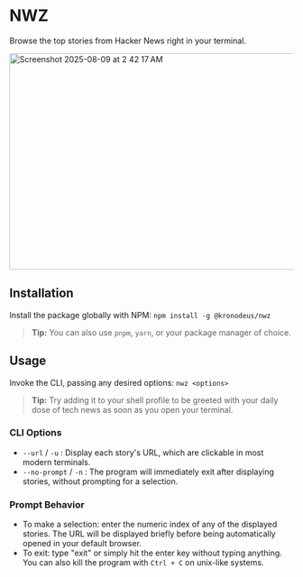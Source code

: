 # NWZ
Browse the top stories from Hacker News right in your terminal.

<img width="823" height="384" alt="Screenshot 2025-08-09 at 2 42 17 AM" src="https://github.com/user-attachments/assets/ee964fbc-0d47-445a-ae44-e7bf7c9def01" />

## Installation
Install the package globally with NPM: `npm install -g @kronodeus/nwz`

> **Tip:** You can also use `pnpm`, `yarn`, or your package manager of choice.

## Usage
Invoke the CLI, passing any desired options: `nwz <options>`

> **Tip:** Try adding it to your shell profile to be greeted with your daily dose of tech news as soon as you open your terminal.

### CLI Options
- `--url` / `-u` : Display each story's URL, which are clickable in most modern terminals.
- `--no-prompt` / `-n` : The program will immediately exit after displaying stories, without prompting for a selection.

### Prompt Behavior
- To make a selection: enter the numeric index of any of the displayed stories. The URL will be displayed briefly before being automatically opened in your default browser.
- To exit: type "exit" or simply hit the enter key without typing anything. You can also kill the program with `Ctrl + C` on unix-like systems.
